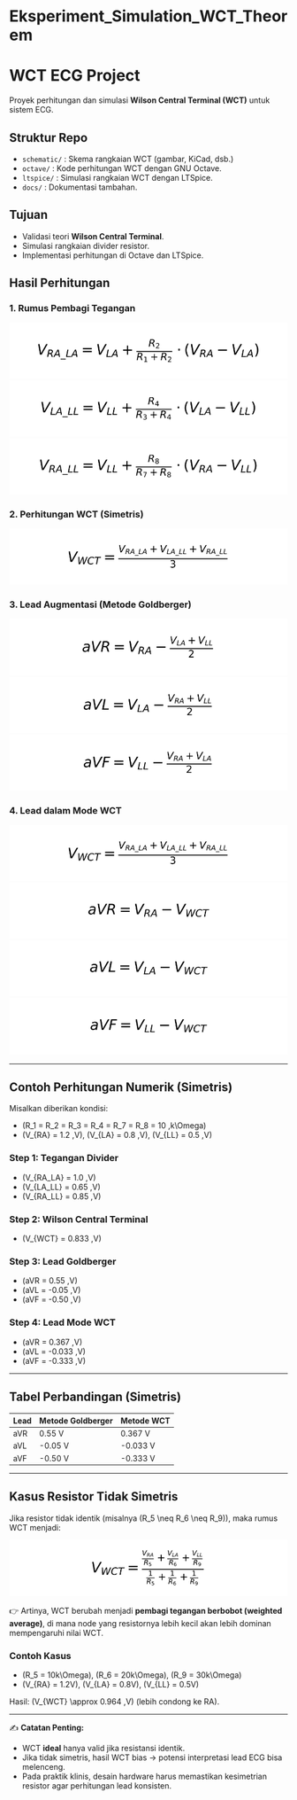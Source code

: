 # Eksperiment_Simulation_WCT_Theorem
# WCT ECG Project

Proyek perhitungan dan simulasi **Wilson Central Terminal (WCT)** untuk sistem ECG.

## Struktur Repo
- `schematic/` : Skema rangkaian WCT (gambar, KiCad, dsb.)
- `octave/` : Kode perhitungan WCT dengan GNU Octave.
- `ltspice/` : Simulasi rangkaian WCT dengan LTSpice.
- `docs/` : Dokumentasi tambahan.

## Tujuan
- Validasi teori **Wilson Central Terminal**.
- Simulasi rangkaian divider resistor.
- Implementasi perhitungan di Octave dan LTSpice.

## Hasil Perhitungan

### 1. Rumus Pembagi Tegangan
![RA_LA](docs/img/ra_la.svg)  
![LA_LL](docs/img/la_ll.svg)  
![RA_LL](docs/img/ra_ll.svg)  

### 2. Perhitungan WCT (Simetris)
![WCT Formula](docs/img/wct.svg)  

### 3. Lead Augmentasi (Metode Goldberger)
![aVR Formula](docs/img/avr.svg)  
![aVL Formula](docs/img/avl.svg)  
![aVF Formula](docs/img/avf.svg)  

### 4. Lead dalam Mode WCT
![WCT Formula](docs/img/wct.svg)  
![aVR_WCT](docs/img/avr_wct.svg)  
![aVL_WCT](docs/img/avl_wct.svg)  
![aVF_WCT](docs/img/avf_wct.svg)  

---

## Contoh Perhitungan Numerik (Simetris)

Misalkan diberikan kondisi:
- \(R_1 = R_2 = R_3 = R_4 = R_7 = R_8 = 10 \,k\Omega\)  
- \(V_{RA} = 1.2 \,V\), \(V_{LA} = 0.8 \,V\), \(V_{LL} = 0.5 \,V\)

### Step 1: Tegangan Divider
- \(V_{RA\_LA} = 1.0 \,V\)  
- \(V_{LA\_LL} = 0.65 \,V\)  
- \(V_{RA\_LL} = 0.85 \,V\)  

### Step 2: Wilson Central Terminal
- \(V_{WCT} = 0.833 \,V\)  

### Step 3: Lead Goldberger
- \(aVR = 0.55 \,V\)  
- \(aVL = -0.05 \,V\)  
- \(aVF = -0.50 \,V\)  

### Step 4: Lead Mode WCT
- \(aVR = 0.367 \,V\)  
- \(aVL = -0.033 \,V\)  
- \(aVF = -0.333 \,V\)  

---

## Tabel Perbandingan (Simetris)

| Lead  | Metode Goldberger | Metode WCT |
|-------|-------------------|------------|
| aVR   | 0.55 V            | 0.367 V    |
| aVL   | -0.05 V           | -0.033 V   |
| aVF   | -0.50 V           | -0.333 V   |

---

## Kasus Resistor Tidak Simetris

Jika resistor tidak identik (misalnya \(R_5 \neq R_6 \neq R_9\)), maka rumus WCT menjadi:  

![WCT Weighted](docs/img/wct_weighted.svg)  

👉 Artinya, WCT berubah menjadi **pembagi tegangan berbobot (weighted average)**, di mana node yang resistornya lebih kecil akan lebih dominan mempengaruhi nilai WCT.

### Contoh Kasus
- \(R_5 = 10k\Omega\), \(R_6 = 20k\Omega\), \(R_9 = 30k\Omega\)  
- \(V_{RA} = 1.2V\), \(V_{LA} = 0.8V\), \(V_{LL} = 0.5V\)  

Hasil: \(V_{WCT} \approx 0.964 \,V\) (lebih condong ke RA).  

---

✍️ **Catatan Penting:**  
- WCT **ideal** hanya valid jika resistansi identik.  
- Jika tidak simetris, hasil WCT bias → potensi interpretasi lead ECG bisa melenceng.  
- Pada praktik klinis, desain hardware harus memastikan kesimetrian resistor agar perhitungan lead konsisten.
